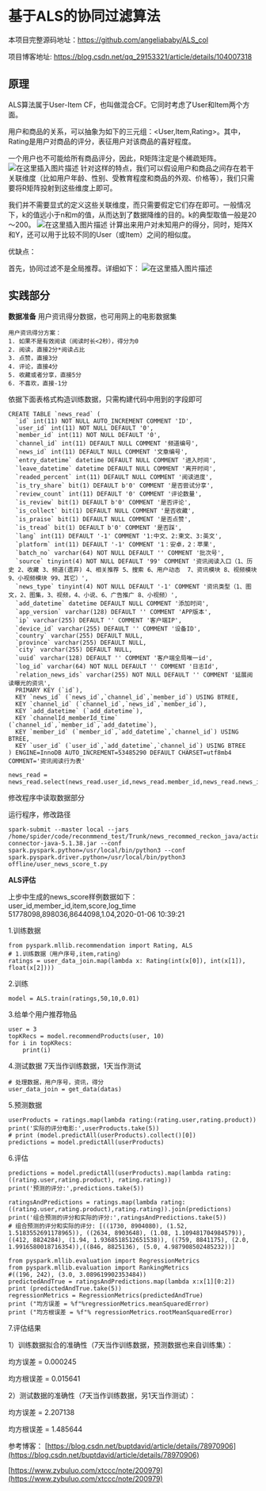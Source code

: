 # 基于ALS的协同过滤算法
本项目完整源码地址：https://github.com/angeliababy/ALS_col

项目博客地址: https://blog.csdn.net/qq_29153321/article/details/104007318

## 原理

ALS算法属于User-Item CF，也叫做混合CF。它同时考虑了User和Item两个方面。

用户和商品的关系，可以抽象为如下的三元组：<User,Item,Rating>。其中，Rating是用户对商品的评分，表征用户对该商品的喜好程度。

一个用户也不可能给所有商品评分，因此，R矩阵注定是个稀疏矩阵。
![在这里插入图片描述](https://img-blog.csdnimg.cn/20200116163731749.png?x-oss-process=image/watermark,type_ZmFuZ3poZW5naGVpdGk,shadow_10,text_aHR0cHM6Ly9ibG9nLmNzZG4ubmV0L3FxXzI5MTUzMzIx,size_16,color_FFFFFF,t_70)
针对这样的特点，我们可以假设用户和商品之间存在若干关联维度（比如用户年龄、性别、受教育程度和商品的外观、价格等），我们只需要将R矩阵投射到这些维度上即可。

我们并不需要显式的定义这些关联维度，而只需要假定它们存在即可。一般情况下，k的值远小于n和m的值，从而达到了数据降维的目的。k的典型取值一般是20～200。
![在这里插入图片描述](https://img-blog.csdnimg.cn/20200116163923725.png?x-oss-process=image/watermark,type_ZmFuZ3poZW5naGVpdGk,shadow_10,text_aHR0cHM6Ly9ibG9nLmNzZG4ubmV0L3FxXzI5MTUzMzIx,size_16,color_FFFFFF,t_70)
计算出来用户对未知用户的得分，同时，矩阵X和Y，还可以用于比较不同的User（或Item）之间的相似度。

优缺点：

首先，协同过滤不是全局推荐。详细如下：
![在这里插入图片描述](https://img-blog.csdnimg.cn/20200116165250631.png?x-oss-process=image/watermark,type_ZmFuZ3poZW5naGVpdGk,shadow_10,text_aHR0cHM6Ly9ibG9nLmNzZG4ubmV0L3FxXzI5MTUzMzIx,size_16,color_FFFFFF,t_70)

## 实践部分
**数据准备**
用户资讯得分数据，也可用网上的电影数据集
```
用户资讯得分方案：
1. 如果不是有效阅读（阅读时长<2秒），得分为0
2. 阅读，直接2分*阅读占比
3. 点赞，直接3分
4. 评论，直接4分
5. 收藏或者分享，直接5分
6. 不喜欢，直接-1分
```

依据下面表格式构造训练数据，只需构建代码中用到的字段即可
```
CREATE TABLE `news_read` (
  `id` int(11) NOT NULL AUTO_INCREMENT COMMENT 'ID',
  `user_id` int(11) NOT NULL DEFAULT '0',
  `member_id` int(11) NOT NULL DEFAULT '0',
  `channel_id` int(11) DEFAULT NULL COMMENT '频道编号',
  `news_id` int(11) DEFAULT NULL COMMENT '文章编号',
  `entry_datetime` datetime DEFAULT NULL COMMENT '进入时间',
  `leave_datetime` datetime DEFAULT NULL COMMENT '离开时间',
  `readed_percent` int(11) DEFAULT NULL COMMENT '阅读进度',
  `is_try_share` bit(1) DEFAULT b'0' COMMENT '是否尝试分享',
  `review_count` int(11) DEFAULT '0' COMMENT '评论数量',
  `is_review` bit(1) DEFAULT b'0' COMMENT '是否评论',
  `is_collect` bit(1) DEFAULT NULL COMMENT '是否收藏',
  `is_praise` bit(1) DEFAULT NULL COMMENT '是否点赞',
  `is_tread` bit(1) DEFAULT b'0' COMMENT '是否踩',
  `lang` int(11) DEFAULT '-1' COMMENT '1:中文、2:柬文、3:英文',
  `platform` int(11) DEFAULT '-1' COMMENT '1：安卓，2：苹果',
  `batch_no` varchar(64) NOT NULL DEFAULT '' COMMENT '批次号',
  `source` tinyint(4) NOT NULL DEFAULT '99' COMMENT '资讯阅读入口（1、历史 2、收藏 3、频道(遗弃) 4、相关推荐 5、搜索 6、用户动态  7、资讯模块 8、视频模块 9、小视频模块 99、其它）',
  `news_type` tinyint(4) NOT NULL DEFAULT '-1' COMMENT '资讯类型（1、图文，2、图集，3、视频，4、小说、6、广告推广 8、小视频）',
  `add_datetime` datetime DEFAULT NULL COMMENT '添加时间',
  `app_version` varchar(128) DEFAULT '' COMMENT 'APP版本',
  `ip` varchar(255) DEFAULT '' COMMENT '客户端IP',
  `device_id` varchar(255) DEFAULT '' COMMENT '设备ID',
  `country` varchar(255) DEFAULT NULL,
  `province` varchar(255) DEFAULT NULL,
  `city` varchar(255) DEFAULT NULL,
  `uuid` varchar(128) DEFAULT '' COMMENT '客户端全局唯一id',
  `log_id` varchar(64) NOT NULL DEFAULT '' COMMENT '日志Id',
  `relation_news_ids` varchar(255) NOT NULL DEFAULT '' COMMENT '延展阅读曝光的资讯',
  PRIMARY KEY (`id`),
  KEY `news_id` (`news_id`,`channel_id`,`member_id`) USING BTREE,
  KEY `channel_id` (`channel_id`,`news_id`,`member_id`),
  KEY `add_datetime` (`add_datetime`),
  KEY `channelId_memberId_time` (`channel_id`,`member_id`,`add_datetime`),
  KEY `member_id` (`member_id`,`add_datetime`,`channel_id`) USING BTREE,
  KEY `user_id` (`user_id`,`add_datetime`,`channel_id`) USING BTREE
) ENGINE=InnoDB AUTO_INCREMENT=53485290 DEFAULT CHARSET=utf8mb4 COMMENT='资讯阅读行为表'
```

```
news_read = news_read.select(news_read.user_id,news_read.member_id,news_read.news_id,news_read.readed_percent,news_read.is_try_share,news_read.is_collect,news_read.is_review,news_read.is_praise,news_read.entry_datetime,news_read.leave_datetime,news_read.news_type,news_read.add_datetime,news_read.id)
```

修改程序中读取数据部分

运行程序，修改路径
```
spark-submit --master local --jars /home/spider/code/reconmmend_test/Trunk/news_recommed_reckon_java/action_reckon/searchword/lib/mysql-connector-java-5.1.38.jar --conf spark.pyspark.python=/usr/local/bin/python3 --conf spark.pyspark.driver.python=/usr/local/bin/python3  offline/user_news_score_t.py
```

**ALS评估**

上步中生成的news_score样例数据如下：
user_id,member_id,item,score,log_time
51778098,898036,8644098,1.04,2020-01-06 10:39:21

1.训练数据
```
from pyspark.mllib.recommendation import Rating, ALS
# 1.训练数据（用户序号,item,rating）
ratings = user_data_join.map(lambda x: Rating(int(x[0]), int(x[1]), float(x[2])))
```
2.训练
```
model = ALS.train(ratings,50,10,0.01)
```
3.给单个用户推荐物品
```
user = 3
topKRecs = model.recommendProducts(user, 10)
for i in topKRecs:
    print(i)
```
4.测试数据
7天当作训练数据，1天当作测试
```
# 处理数据，用户序号，资讯，得分
user_data_join = get_data(datas)
```
5.预测数据
```
userProducts = ratings.map(lambda rating:(rating.user,rating.product))
print('实际的评分电影:',userProducts.take(5))
# print (model.predictAll(userProducts).collect()[0])
predictions = model.predictAll(userProducts)
```
6.评估
```
predictions = model.predictAll(userProducts).map(lambda rating:((rating.user,rating.product), rating.rating))
print('预测的评分:',predictions.take(5))

ratingsAndPredictions = ratings.map(lambda rating:((rating.user,rating.product),rating.rating)).join(predictions)
print('组合预测的评分和实际的评分:',ratingsAndPredictions.take(5))
# 组合预测的评分和实际的评分: [((1730, 8904080), (1.52, 1.5183552691178965)), ((2634, 8903648), (1.08, 1.109481704984579)), ((412, 8824284), (1.94, 1.9368518512651538)), ((759, 8841175), (2.0, 1.9916580018716354)),((846, 8825136), (5.0, 4.987908502485232))]

from pyspark.mllib.evaluation import RegressionMetrics
from pyspark.mllib.evaluation import RankingMetrics
#((196, 242), (3.0, 3.089619902353484))
predictedAndTrue = ratingsAndPredictions.map(lambda x:x[1][0:2])
print (predictedAndTrue.take(5))
regressionMetrics = RegressionMetrics(predictedAndTrue)
print ("均方误差 = %f"%regressionMetrics.meanSquaredError)
print ("均方根误差 = %f"% regressionMetrics.rootMeanSquaredError)
```
7.评估结果

1）训练数据拟合的准确性（7天当作训练数据，预测数据也来自训练集）：

均方误差 = 0.000245

均方根误差 = 0.015641

2）测试数据的准确性（7天当作训练数据，另1天当作测试）：

均方误差 = 2.207138

均方根误差 = 1.485644




参考博客：
[https://blog.csdn.net/buptdavid/article/details/78970906](https://blog.csdn.net/buptdavid/article/details/78970906)

[https://www.zybuluo.com/xtccc/note/200979](https://www.zybuluo.com/xtccc/note/200979)